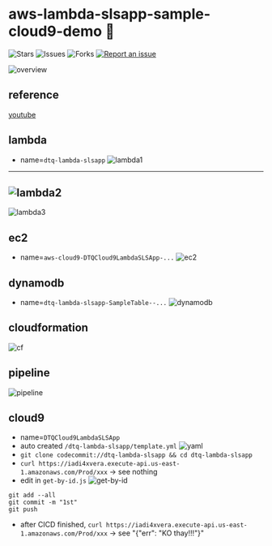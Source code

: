 # aws-lambda-slsapp-sample-cloud9-demo 🐳

![Stars](https://img.shields.io/github/stars/tquangdo/aws-lambda-slsapp-sample-cloud9-demo?color=f05340)
![Issues](https://img.shields.io/github/issues/tquangdo/aws-lambda-slsapp-sample-cloud9-demo?color=f05340)
![Forks](https://img.shields.io/github/forks/tquangdo/aws-lambda-slsapp-sample-cloud9-demo?color=f05340)
[![Report an issue](https://img.shields.io/badge/Support-Issues-green)](https://github.com/tquangdo/aws-lambda-slsapp-sample-cloud9-demo/issues/new)

![overview](screenshots/overview.png)

## reference
[youtube](https://www.youtube.com/watch?v=mIky1niHGdY)

## lambda
- name=`dtq-lambda-slsapp`
![lambda1](screenshots/lambda1.png)
---
![lambda2](screenshots/lambda2.png)
---
![lambda3](screenshots/lambda3.png)

## ec2
- name=`aws-cloud9-DTQCloud9LambdaSLSApp-...`
![ec2](screenshots/ec2.png)

## dynamodb
- name=`dtq-lambda-slsapp-SampleTable--...`
![dynamodb](screenshots/dynamodb.png)

## cloudformation
![cf](screenshots/cf.png)

## pipeline
![pipeline](screenshots/pipeline.png)

## cloud9
- name=`DTQCloud9LambdaSLSApp`
- auto created `/dtq-lambda-slsapp/template.yml`
![yaml](screenshots/yaml.png)
- `git clone codecommit://dtq-lambda-slsapp && cd dtq-lambda-slsapp` 
- `curl https://iadi4xvera.execute-api.us-east-1.amazonaws.com/Prod/xxx` -> see nothing
- edit in `get-by-id.js`
![get-by-id](screenshots/get-by-id.png)
```shell
git add --all
git commit -m "1st"
git push
```
- after CICD finished, `curl https://iadi4xvera.execute-api.us-east-1.amazonaws.com/Prod/xxx` -> see "{"err": "KO thay!!!"}"
